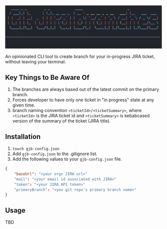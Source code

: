 <p align="center">
    <img src="doc/asciiart.png" alt="ascii art"/>
</p>

An opinionated CLI tool to create branch for your in-progress JIRA ticket, without leaving your terminal.

## Key Things to Be Aware Of
1. The branches are always based out of the latest commit on the primary branch.
2. Forces developer to have only one ticket in "in progress" state at any given time.
3. branch naming convention `<ticketId>/<ticketSummary>`, where `<ticketId>` is the JIRA ticket id and `<ticketSummary>` is kebabcased version of the summary of the ticket (JIRA title).

## Installation
1. ```touch gjb-config.json```
2. Add `gjb-config.json` to the .gitignore list.
3. Add the following values to your `gjb-config.json` file.

```json
{
    "baseUrl": "<your orgs JIRA url>"
    "mail": "<your email id associated with JIRA>"
    "token": "<your JIRA API token>"
    "primaryBranch": "<you git repo's primary branch name>"
}
```

## Usage
TBD